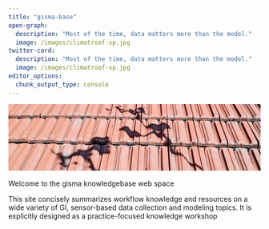 ```yaml
---
title: "gisma-base"
open-graph:
  description: "Most of the time, data matters more than the model."
  image: /images/climatroof-sp.jpg
twitter-card:
  description: "Most of the time, data matters more than the model."
  image: /images/climatroof-sp.jpg
editor_options: 
  chunk_output_type: console
---
```

![](/images/climatroof-sp.jpg)


Welcome to the gisma knowledgebase web space

This site concisely summarizes workflow knowledge and resources on a wide variety of GI, sensor-based data collection and modeling topics. It is explicitly designed as a practice-focused knowledge workshop